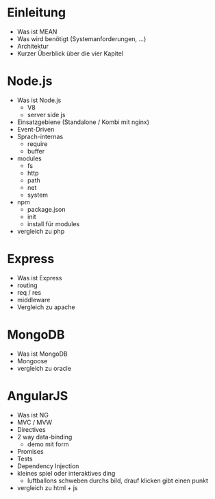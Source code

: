 # Einleitung

* Was ist MEAN
* Was wird benötigt (Systemanforderungen, ...)
* Architektur
* Kurzer Überblick über die vier Kapitel


# Node.js

* Was ist Node.js
  * V8
  * server side js
* Einsatzgebiene (Standalone / Kombi mit nginx)
* Event-Driven
* Sprach-internas
  * require
  * buffer
* modules
  * fs
  * http
  * path
  * net
  * system 
* npm
  * package.json
  * init
  * install für modules
* vergleich zu php

# Express

* Was ist Express
* routing
* req / res
* middleware
* Vergleich zu apache


# MongoDB

* Was ist MongoDB
* Mongoose
* vergleich zu oracle


# AngularJS

* Was ist NG
* MVC / MVW
* Directives
* 2 way data-binding
  * demo mit form
* Promises
* Tests
* Dependency Injection
* kleines spiel oder interaktives ding
  * luftballons schweben durchs bild, drauf klicken gibt einen punkt
* vergleich zu html + js
